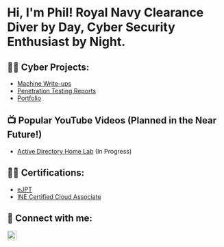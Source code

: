 <h1>Hi, I'm Phil! Royal Navy Clearance Diver by Day, Cyber Security Enthusiast by Night.</h1>

<h2>👨‍💻 Cyber Projects:</h2>

- [Machine Write-ups](https://philn1987.gitbook.io/philn1987/)
- [Penetration Testing Reports](https://github.com/philn19872/Penetration-Testing-Reports)
- [Portfolio](https://github.com/philn19872/Portfolio/tree/main)

<h2>📺 Popular YouTube Videos (Planned in the Near Future!)</h2>

- [Active Directory Home Lab](https://www.youtube.com/videourl) (In Progress)

<h2>👨‍💻 Certifications:</h2>

- [eJPT](https://certs.ine.com/d5f51cdf-29ac-4991-810b-4373f88cf098)
- [INE Certified Cloud Associate](https://certs.ine.com/7e188c65-12c3-43d6-b88c-d8052381574a)

<h2> 🤳 Connect with me:</h2>

[<img align="left" alt="JoshMadakor | LinkedIn" width="22px" src="https://cdn.jsdelivr.net/npm/simple-icons@v3/icons/linkedin.svg" />][linkedin]

[linkedin]: https://www.linkedin.com/in/phillip-newlove-cyber-security/

<!--
**philn19872/philn19872** is a ✨ _special_ ✨ repository because its `README.md` (this file) appears on your GitHub profile.

Here are some ideas to get you started:

- 🔭 I’m currently working on ...
- 🌱 I’m currently learning ...
- 👯 I’m looking to collaborate on ...
- 🤔 I’m looking for help with ...
- 💬 Ask me about ...
- 📫 How to reach me: ...
- 😄 Pronouns: ...
- ⚡ Fun fact: ...
-->
